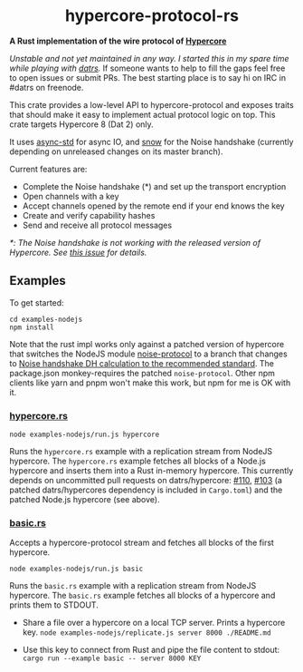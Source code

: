<h1 align="center">hypercore-protocol-rs</h1>

**A Rust implementation of the wire protocol of [Hypercore](https://github.com/mafintosh/hypercore-protocol)**

*Unstable and not yet maintained in any way. I started this in my spare time while playing with [datrs](https://github.com/datrs).* If someone wants to help to fill the gaps feel free to open issues or submit PRs. The best starting place is to say hi on IRC in #datrs on freenode.

This crate provides a low-level API to hypercore-protocol and exposes traits that should make it easy to implement actual protocol logic on top. This crate targets Hypercore 8 (Dat 2) only.

It uses [async-std](https://async.rs) for async IO, and [snow](https://github.com/mcginty/snow) for the Noise handshake (currently depending on unreleased changes on its master branch).

Current features are:

* Complete the Noise handshake (\*) and set up the transport encryption
* Open channels with a key
* Accept channels opened by the remote end if your end knows the key
* Create and verify capability hashes
* Send and receive all protocol messages

_\*: The Noise handshake is not working with the released version of Hypercore. See [this issue](https://github.com/mafintosh/hypercore-protocol/issues/51) for details._

## Examples

To get started:
```
cd examples-nodejs
npm install
```

Note that the rust impl works only against a patched version of hypercore that switches the NodeJS module [noise-protocol](https://github.com/emilbayes/noise-protocol) to a branch that changes to [Noise handshake DH calculation to the recommended standard](https://github.com/mafintosh/hypercore-protocol/issues/51). The package.json monkey-requires the patched `noise-protocol`. Other npm clients like yarn and pnpm won't make this work, but npm for me is OK with it.

### [hypercore.rs](examples/hypercore.rs)

`node examples-nodejs/run.js hypercore`

Runs the `hypercore.rs` example with a replication stream from NodeJS hypercore. The `hypercore.rs` example fetches all blocks of a Node.js hypercore and inserts them into a Rust in-memory hypercore. This currently depends on uncommitted pull requests on datrs/hypercore: [#110](https://github.com/datrs/hypercore/pull/110), [#103](https://github.com/datrs/hypercore/pull/103) (a patched datrs/hypercores dependency is included in `Cargo.toml`) and the patched Node.js hypercore (see above).

### [basic.rs](examples/basic.rs)

Accepts a hypercore-protocol stream and fetches all blocks of the first hypercore.

`node examples-nodejs/run.js basic`

Runs the `basic.rs` example with a replication stream from NodeJS hypercore. The `basic.rs` example fetches all blocks of a hypercore and prints them to STDOUT.

* Share a file over a hypercore on a local TCP server. Prints a hypercore key.
  `node examples-nodejs/replicate.js server 8000 ./README.md`

* Use this key to connect from Rust and pipe the file content to stdout:
  `cargo run --example basic -- server 8000 KEY`

